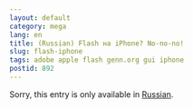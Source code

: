 ```yaml
---
layout: default
category: mega
lang: en
title: (Russian) Flash на iPhone? No-no-no!
slug: flash-iphone
tags: adobe apple flash genn.org gui iphone 
postid: 892
---
```

<p>Sorry, this entry is only available in <a href="/mega/export/getposts.php">Russian</a>.</p>